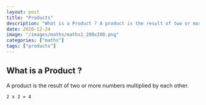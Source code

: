 ```yaml
---
layout: post
title: "Products"
description: "What is a Product ? A product is the result of two or more numbers multiplied by each other."
date: 2020-12-24
image: "/images/maths/maths1_200x200.png"
categories: ["maths"]
tags: ["products"]
---
```

## What is a Product ?

A product is the result of two or more numbers multiplied by each other.

`2 x 2 = 4`
